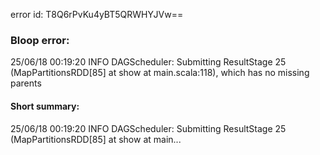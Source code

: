 error id: T8Q6rPvKu4yBT5QRWHYJVw==
### Bloop error:

25/06/18 00:19:20 INFO DAGScheduler: Submitting ResultStage 25 (MapPartitionsRDD[85] at show at main.scala:118), which has no missing parents
#### Short summary: 

25/06/18 00:19:20 INFO DAGScheduler: Submitting ResultStage 25 (MapPartitionsRDD[85] at show at main...